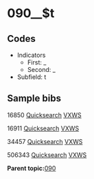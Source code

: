 # 090\_\_$t

## Codes

-   Indicators
    -   First: \_
    -   Second: \_
-   Subfield: t

## Sample bibs

16850 [Quicksearch](https://search.library.yale.edu/catalog/16850) [VXWS](http://prodorbis.library.yale.edu:7014/vxws/GetHoldingsService?bibId=16850)

16911 [Quicksearch](https://search.library.yale.edu/catalog/16911) [VXWS](http://prodorbis.library.yale.edu:7014/vxws/GetHoldingsService?bibId=16911)

34457 [Quicksearch](https://search.library.yale.edu/catalog/34457) [VXWS](http://prodorbis.library.yale.edu:7014/vxws/GetHoldingsService?bibId=34457)

506343 [Quicksearch](https://search.library.yale.edu/catalog/506343) [VXWS](http://prodorbis.library.yale.edu:7014/vxws/GetHoldingsService?bibId=506343)

**Parent topic:**[090](../../tags/090/090.md)

